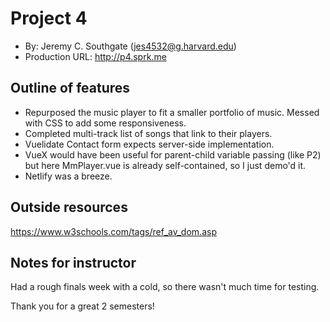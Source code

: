 # Project 4
+ By: Jeremy C. Southgate ([jes4532@g.harvard.edu](http://mailto:jes4532@g.harvard.edu))
+ Production URL: <http://p4.sprk.me>


## Outline of features
+ Repurposed the music player to fit a smaller portfolio of music. Messed with CSS
to add some responsiveness.
+ Completed multi-track list of songs that link to their players.
+ Vuelidate Contact form expects server-side implementation.
+ VueX would have been useful for parent-child variable passing (like P2) but
here MmPlayer.vue is already self-contained, so I just demo'd it.
+ Netlify was a breeze.

## Outside resources
<https://www.w3schools.com/tags/ref_av_dom.asp>

## Notes for instructor
Had a rough finals week with a cold, so there wasn't much time for testing.

Thank you for a great 2 semesters!
